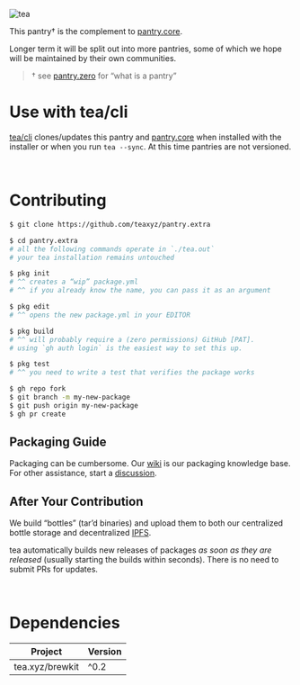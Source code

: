 ![tea](https://tea.xyz/banner.png)

This pantry† is the complement to [pantry.core].

Longer term it will be split out into more pantries, some of which we hope
will be maintained by their own communities.

> † see [pantry.zero] for “what is a pantry”

# Use with tea/cli

[tea/cli] clones/updates this pantry and [pantry.core] when installed with
the installer or when you run `tea --sync`. At this time pantries are not
versioned.

&nbsp;


# Contributing

```sh
$ git clone https://github.com/teaxyz/pantry.extra

$ cd pantry.extra
# all the following commands operate in `./tea.out`
# your tea installation remains untouched

$ pkg init
# ^^ creates a “wip” package.yml
# ^^ if you already know the name, you can pass it as an argument

$ pkg edit
# ^^ opens the new package.yml in your EDITOR

$ pkg build
# ^^ will probably require a (zero permissions) GitHub [PAT].
# using `gh auth login` is the easiest way to set this up.

$ pkg test
# ^^ you need to write a test that verifies the package works

$ gh repo fork
$ git branch -m my-new-package
$ git push origin my-new-package
$ gh pr create
```

## Packaging Guide

Packaging can be cumbersome.
Our [wiki] is our packaging knowledge base.
For other assistance, start a [discussion].

## After Your Contribution

We build “bottles” (tar’d binaries) and upload them to both our centralized
bottle storage and decentralized [IPFS].

tea automatically builds new releases of packages *as soon as they are
released* (usually starting the builds within seconds). There is no need to
submit PRs for updates.

&nbsp;


# Dependencies

| Project         | Version |
|-----------------|---------|
| tea.xyz/brewkit | ^0.2    |


[pantry.zero]: https://github.com/teaxyz/pantry.zero
[pantry.core]: https://github.com/teaxyz/pantry.core
[wiki]: https://github.com/teaxyz/pantry.zero/wiki
[tea/cli]: https://github.com/teaxyz/cli
[discussion]: https://github.com/orgs/teaxyz/discussions
[PAT]: https://docs.github.com/en/authentication/keeping-your-account-and-data-secure/creating-a-personal-access-token
[IPFS]: https://ipfs.tech
